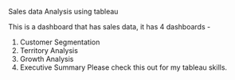 Sales data Analysis using tableau

This is a dashboard that has sales data, it has 4 dashboards -
1. Customer Segmentation
2. Territory Analysis
3. Growth Analysis
4. Executive Summary
Please check this out for my tableau skills.
